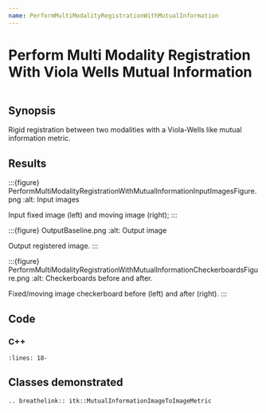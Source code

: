 ```yaml
---
name: PerformMultiModalityRegistrationWithMutualInformation
---
```


# Perform Multi Modality Registration With Viola Wells Mutual Information

```{index} single: MutualInformationImageToImageMetric, GradientDescentOptimizer single: RegularStepGradientDescentOptimizer, NormalizeImageFilter single: DiscreteGaussianImageFilter, Command pair: registration; multi-modality pair: MutualInformationImageToImageMetric; SetNumberOfSpatialSamples
```

## Synopsis

Rigid registration between two modalities with a Viola-Wells like mutual information metric.

## Results

:::{figure} PerformMultiModalityRegistrationWithMutualInformationInputImagesFigure.png
:alt: Input images

Input fixed image (left) and moving image (right);
:::

:::{figure} OutputBaseline.png
:alt: Output image

Output registered image.
:::

:::{figure} PerformMultiModalityRegistrationWithMutualInformationCheckerboardsFigure.png
:alt: Checkerboards before and after.

Fixed/moving image checkerboard before (left) and after (right).
:::

## Code

### C++

```{literalinclude} Code.cxx
:lines: 18-
```

## Classes demonstrated

```{eval-rst}
.. breathelink:: itk::MutualInformationImageToImageMetric
```
